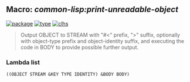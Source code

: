 ## Macro: ***common-lisp:print-unreadable-object***
[![package](https://img.shields.io/badge/Package-COMMON--LISP-5f9ea0.svg?style=social&colorA=999999)](../) [![type](https://img.shields.io/badge/Type-Macro-5f9ea0.svg?style=social&colorA=999999)](../#macro) [![clhs](https://img.shields.io/badge/CLHS-PRINT--UNREADABLE--OBJECT-5f9ea0.svg?style=social&colorA=999999)](http://www.lispworks.com/documentation/HyperSpec/Body/m_pr_unr.htm) 

> Output OBJECT to STREAM with "#<" prefix, ">" suffix, optionally
> with object-type prefix and object-identity suffix, and executing the
> code in BODY to provide possible further output.

### Lambda list
```
((OBJECT STREAM &KEY TYPE IDENTITY) &BODY BODY)
```
